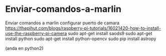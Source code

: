 # Enviar-comandos-a-marlin
Enviar comandos a marlin
configurar puerto de camara https://thepihut.com/blogs/raspberry-pi-tutorials/16021420-how-to-install-use-the-raspberry-pi-camera
sudo apt-get install saods9
sudo apt-get install python
sudo apt-get install python-opencv
sudo pip install astropy

(anda en python2)
